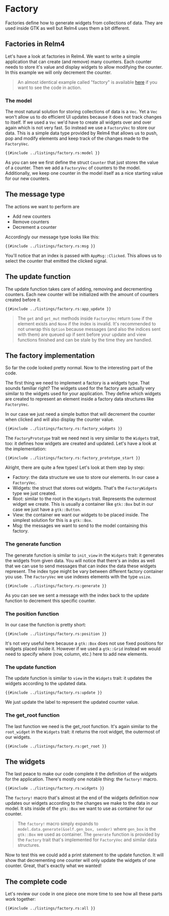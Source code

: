 # Factory

Factories define how to generate widgets from collections of data. They are used inside GTK as well but Relm4 uses them a bit different.

## Factories in Relm4

Let's have a look at factories in Relm4. We want to write a simple application that can create (and remove) many counters. Each counter needs to store it's value and display widgets to allow modifying the counter. In this example we will only decrement the counter. 

> An almost identical example called "factory" is available [here](https://github.com/AaronErhardt/relm4/tree/main/relm4-examples) if you want to see the code in action.

### The model

The most natural solution for storing collections of data is a `Vec`. Yet a `Vec` won't allow us to do efficient UI updates because it does not track changes to itself. If we used a `Vec` we'd have to create all widgets over and over again which is not very fast. So instead we use a `FactoryVec` to store our data. This is a simple data type provided by Relm4 that allows us to push, pop and modify elements and keep track of the changes made to the `FactoryVec`.

```rust,no_run,noplayground
{{#include ../listings/factory.rs:model }}
```

As you can see we first define the struct `Counter` that just stores the value of a counter. Then we add a `FactoryVec` of counters to the model. Additionally, we keep one counter in the model itself as a nice starting value for our new counters.

## The message type

The actions we want to perform are

+ Add new counters
+ Remove counters
+ Decrement a counter

Accordingly our message type looks like this:

```rust,no_run,noplayground
{{#include ../listings/factory.rs:msg }}
```

You'll notice that an index is passed with `AppMsg::Clicked`. This allows us to select the counter that emitted the clicked signal.

## The update function

The update function takes care of adding, removing and decrementing counters. Each new counter will be initialized with the amount of counters created before it.

```rust,no_run,noplayground
{{#include ../listings/factory.rs:app_update }}
```

> The `get` and `get_mut` methods inside `FactoryVec` return `Some` if the element exists and `None` if the index is invalid. It's recommended to not unwrap this `Option` because messages (and also the indices sent with them) are queued up if sent before your update and view functions finished and can be stale by the time they are handled.

## The factory implementation

So far the code looked pretty normal. Now to the interesting part of the code.

The first thing we need to implement a factory is a widgets type. That sounds familiar right? The widgets used for the factory are actually very similar to the widgets used for your application. They define which widgets are created to represent an element inside a factory data structures like `FactoryVec`.

In our case we just need a simple button that will decrement the counter when clicked and will also display the counter value.

```rust,no_run,noplayground
{{#include ../listings/factory.rs:factory_widgets }}
```

The `FactoryPrototype` trait we need next is very similar to the `Widgets` trait, too: it defines how widgets are created and updated. Let's have a look at the implementation:

```rust,no_run,noplayground
{{#include ../listings/factory.rs:factory_prototype_start }}
```

Alright, there are quite a few types! Let's look at them step by step:

+ Factory: the data structure we use to store our elements. In our case a `FactoryVec`.
+ Widgets: the struct that stores out widgets. That's the `FactoryWidgets` type we just created.
+ Root: similar to the root in the `Widgets` trait. Represents the outermost widget we create. This is usually a container like `gtk::Box` but in our case we just have a `gtk::Button`.
+ View: the container we want our widgets to be placed inside. The simplest solution for this is a `gtk::Box`.
+ Msg: the messages we want to send to the model containing this factory.

### The generate function

The generate function is similar to `init_view` in the `Widgets` trait: it generates the widgets from given data. You will notice that there's an index as well that we can use to send messages that can index the data these widgets represent. The index type might be vary between different factory container you use. The `FactoryVec` we use indexes elements with the type `usize`.

```rust,no_run,noplayground
{{#include ../listings/factory.rs:generate }}
```

As you can see we sent a message with the index back to the update function to decrement this specific counter.

### The position function

In our case the function is pretty short:

```rust,no_run,noplayground
{{#include ../listings/factory.rs:position }}
```

It's not very useful here because a `gtk::Box` does not use fixed positions for widgets placed inside it. However if we used a `gtk::Grid` instead we would need to specify where (row, column, etc.) here to add new elements.

### The update function

The update function is similar to `view` in the `Widgets` trait: it updates the widgets according to the updated data.

```rust,no_run,noplayground
{{#include ../listings/factory.rs:update }}
```

We just update the label to represent the updated counter value.

### The get_root function

The last function we need is the get_root function. It's again similar to the `root_widget` in the `Widgets` trait: it returns the root widget, the outermost of our widgets.

```rust,no_run,noplayground
{{#include ../listings/factory.rs:get_root }}
```

## The widgets

The last peace to make our code complete it the definition of the widgets for the application. There's mostly one notable thing: the `factory!` macro.

```rust,no_run,noplayground
{{#include ../listings/factory.rs:widgets }}
```

The `factory!` macro that's almost at the end of the widgets definition now updates our widgets according to the changes we make to the data in our model. It sits inside of the `gtk::Box` we want to use as container for our counter.

> The `factory!` macro simply expands to `model.data.generate(&self.gen_box, sender)` where `gen_box` is the `gtk::Box` we used as container. The `generate` function is provided by the `Factory` trait that's implemented for `FactoryVec` and similar data structures.

Now to test this we could add a print statement to the update function. It will show that decrementing one counter will only update the widgets of one counter. Great, that's exactly what we wanted!

## The complete code

Let's review our code in one piece one more time to see how all these parts work together:

```rust,no_run,noplayground
{{#include ../listings/factory.rs:all }}
```